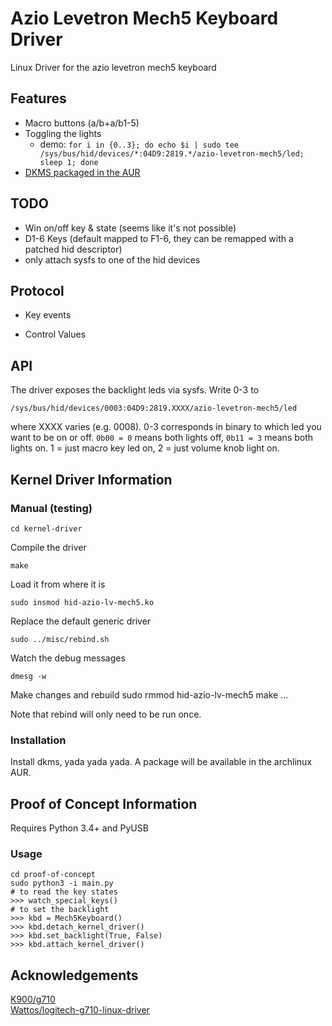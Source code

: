 Azio Levetron Mech5 Keyboard Driver
===================================

Linux Driver for the azio levetron mech5 keyboard

## Features

* Macro buttons (a/b+a/b1-5)
* Toggling the lights
  * demo: `for i in {0..3}; do echo $i | sudo tee /sys/bus/hid/devices/*:04D9:2819.*/azio-levetron-mech5/led; sleep 1; done`
* [DKMS packaged in the AUR](https://aur.archlinux.org/packages/hid-azio-lv-mech5-dkms-git/)

## TODO
* Win on/off key & state (seems like it's not possible)
* D1-6 Keys (default mapped to F1-6, they can be remapped with a patched hid descriptor)
* only attach sysfs to one of the hid devices

## Protocol

* Key events

* Control Values

## API
The driver exposes the backlight leds via sysfs. Write 0-3 to

    /sys/bus/hid/devices/0003:04D9:2819.XXXX/azio-levetron-mech5/led

where XXXX varies (e.g. 0008). 0-3 corresponds in binary to which led you want to be on or off. `0b00 = 0` means both lights off, `0b11 = 3` means both lights on. 1 = just macro key led on, 2 = just volume knob light on.

## Kernel Driver Information

### Manual (testing)

    cd kernel-driver

Compile the driver

    make

Load it from where it is

    sudo insmod hid-azio-lv-mech5.ko

Replace the default generic driver

    sudo ../misc/rebind.sh

Watch the debug messages

    dmesg -w

Make changes and rebuild
    sudo rmmod hid-azio-lv-mech5
    make
    ...

Note that rebind will only need to be run once.

### Installation

Install dkms, yada yada yada. A package will be available in the archlinux AUR.

## Proof of Concept Information

Requires Python 3.4+ and PyUSB

### Usage

    cd proof-of-concept
    sudo python3 -i main.py
    # to read the key states
    >>> watch_special_keys()
    # to set the backlight
    >>> kbd = Mech5Keyboard()
    >>> kbd.detach_kernel_driver()
    >>> kbd.set_backlight(True, False)
    >>> kbd.attach_kernel_driver()

## Acknowledgements

[K900/g710](https://github.com/K900/g710)  
[Wattos/logitech-g710-linux-driver](https://github.com/Wattos/logitech-g710-linux-driver)

